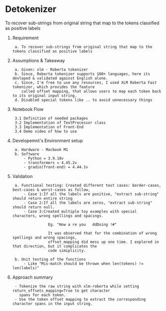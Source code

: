# Detokenizer
To recover sub-strings from original string that map to the tokens classified as positive labels

1. Requirement
    
        a. To recover sub-strings from original string that map to the tokens classified as positive labels
    
2. Assumptions & Takeaway
    
        a. Given: xlm - Roberta tokenizer 
        b. Since, Roberta tokenizer supports 100+ languages, here its devloped & validated against English alone.
        c. Since, I'm free to use any resources, I used XLM Roberta Fast tokenizer, which provides the feature
           called offset mapping, that allows users to map each token back to its original input string. 
        d. Disabled special tokens like .. to avoid unnecessary things
            
3. Notebook Flow
            
        3.1 Definition of needed packages
        3.2 Implementation of TextProcessor class
        3.3 Implementation of Front-End
        3.4 Demo video of how to use

2. Developemnt's Environment setup
            
        a. Hardware - Macbook M1
        b. Software
            - Python = 3.9.18v
            - transformers = 4.45.2v
            - gradio(front-end) = 4.44.1v
    
4. Validation
            
        a. Functional testing: Created different test cases: border-cases, best-cases & worst-cases as follow,
            - Case 1:If all the labels are positive, "extract sub-string" should return entire string
            - Case 2:If all the labels are zeros, "extract sub-string" should return null.
            - Case 3:Created multiple toy examples with special characters, wrong spellings and spacings.
                    
                       Eg. "How a re you   ddDoing !#" 

                       It was observed that for the combination of wrong spellings and wrong spacings,
                       offset_mapping did mess up one time. I explored in that direction, but it complicates the
                       code simiplicity.
            
        b. Unit testing of the functions
            - Like "Mis-match should be thrown when len(tokens) != len(labels)"
            
5. Approach summary
            
        - Tokenize the raw string with xlm-roberta while setting return_offsets_mapping=True to get character 
          spans for each token.
        - Use the token offset mapping to extract the corresponding character spans in the input string.
